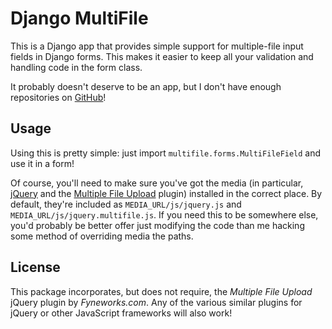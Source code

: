 Django MultiFile
================

This is a Django app that provides simple support for multiple-file input
fields in Django forms. This makes it easier to keep all your validation and
handling code in the form class.

It probably doesn't deserve to be an app, but I don't have enough repositories
on [GitHub][1]!

Usage
-----

Using this is pretty simple: just import `multifile.forms.MultiFileField` and
use it in a form!

Of course, you'll need to make sure you've got the media (in particular,
[jQuery][2] and the [Multiple File Upload][3] plugin) installed in the correct
place. By default, they're included as `MEDIA_URL/js/jquery.js` and
`MEDIA_URL/js/jquery.multifile.js`. If you need this to be somewhere else,
you'd probably be better offer just modifying the code than me hacking some
method of overriding media the paths.

License
-------

This package incorporates, but does not require, the *Multiple File Upload*
jQuery plugin by *Fyneworks.com*. Any of the various similar plugins for
jQuery or other JavaScript frameworks will also work!

[1]: http://github.com/thsutton/
[2]: http://www.jquery.com/
[3]: http://www.fyneworks.com/jquery/multiple-file-upload/